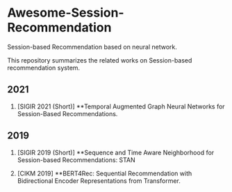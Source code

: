 # Awesome-Session-Recommendation
Session-based Recommendation based on neural network.

This repository summarizes the related works on Session-based recommendation system.

## 2021

1. \[SIGIR 2021 (Short)\] **Temporal Augmented Graph Neural Networks for Session-Based Recommendations.



## 2019

1. \[SIGIR 2019 (Short)\] **Sequence and Time Aware Neighborhood for Session-based Recommendations: STAN

2. \[CIKM 2019\] **BERT4Rec: Sequential Recommendation with Bidirectional Encoder Representations from Transformer.

